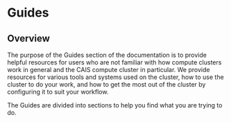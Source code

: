 # Guides

## **Overview**

The purpose of the Guides section of the documentation is to provide helpful resources for users who are not familiar with how compute clusters work in general and the CAIS compute cluster in particular. We provide resources for various tools and systems used on the cluster, how to use the cluster to do your work, and how to get the most out of the cluster by configuring it to suit your workflow.

The Guides are divided into sections to help you find what you are trying to do.